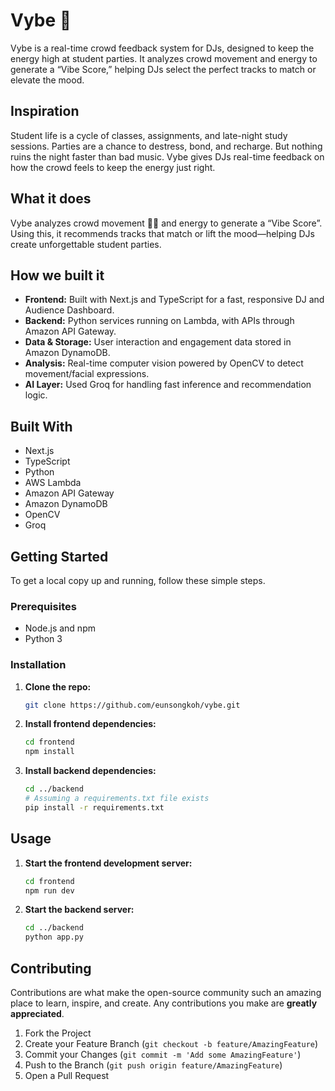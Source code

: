 # Vybe 🎉

Vybe is a real-time crowd feedback system for DJs, designed to keep the energy high at student parties. It analyzes crowd movement and energy to generate a “Vibe Score,” helping DJs select the perfect tracks to match or elevate the mood.

## Inspiration

Student life is a cycle of classes, assignments, and late-night study sessions. Parties are a chance to destress, bond, and recharge. But nothing ruins the night faster than bad music. Vybe gives DJs real-time feedback on how the crowd feels to keep the energy just right.

## What it does

Vybe analyzes crowd movement 💃🕺 and energy to generate a “Vibe Score”. Using this, it recommends tracks that match or lift the mood—helping DJs create unforgettable student parties.

## How we built it

*   **Frontend:** Built with Next.js and TypeScript for a fast, responsive DJ and Audience Dashboard.
*   **Backend:** Python services running on Lambda, with APIs through Amazon API Gateway.
*   **Data & Storage:** User interaction and engagement data stored in Amazon DynamoDB.
*   **Analysis:** Real-time computer vision powered by OpenCV to detect movement/facial expressions.
*   **AI Layer:** Used Groq for handling fast inference and recommendation logic.

## Built With

*   Next.js
*   TypeScript
*   Python
*   AWS Lambda
*   Amazon API Gateway
*   Amazon DynamoDB
*   OpenCV
*   Groq

## Getting Started

To get a local copy up and running, follow these simple steps.

### Prerequisites

*   Node.js and npm
*   Python 3

### Installation

1.  **Clone the repo:**
    ```sh
    git clone https://github.com/eunsongkoh/vybe.git
    ```
2.  **Install frontend dependencies:**
    ```sh
    cd frontend
    npm install
    ```
3.  **Install backend dependencies:**
    ```sh
    cd ../backend
    # Assuming a requirements.txt file exists
    pip install -r requirements.txt
    ```

## Usage

1.  **Start the frontend development server:**
    ```sh
    cd frontend
    npm run dev
    ```
2.  **Start the backend server:**
    ```sh
    cd ../backend
    python app.py
    ```

## Contributing

Contributions are what make the open-source community such an amazing place to learn, inspire, and create. Any contributions you make are **greatly appreciated**.

1.  Fork the Project
2.  Create your Feature Branch (`git checkout -b feature/AmazingFeature`)
3.  Commit your Changes (`git commit -m 'Add some AmazingFeature'`)
4.  Push to the Branch (`git push origin feature/AmazingFeature`)
5.  Open a Pull Request
